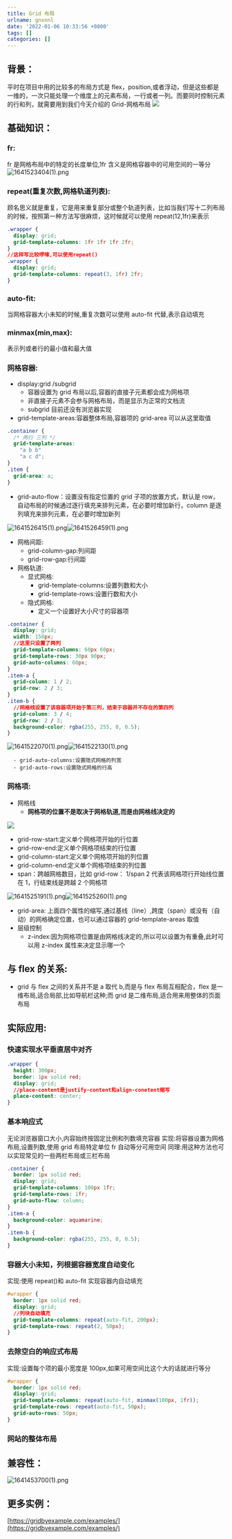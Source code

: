 ```yaml
---
title: Grid 布局
urlname: gnxnnl
date: '2022-01-06 10:33:56 +0800'
tags: []
categories: []
---
```


## 背景：

平时在项目中用的比较多的布局方式是 flex，position,或者浮动，但是这些都是一维的，一次只能处理一个维度上的元素布局，一行或者一列。而要同时控制元素的行和列，就需要用到我们今天介绍的 Grid-网格布局
![](https://cdn.nlark.com/yuque/0/2022/png/115484/1641522310987-91b414d2-7f9e-4e78-be31-88cd3ece3dde.png#clientId=u07d452aa-ccdd-4&crop=0&crop=0&crop=1&crop=1&from=paste&height=293&id=qGmLk&margin=%5Bobject%20Object%5D&originHeight=456&originWidth=764&originalType=url∶=1&rotation=0&showTitle=false&status=done&style=none&taskId=ucc934443-82d5-47ca-8e12-8cc51c4452a&title=&width=491)

## 基础知识：

### fr:

fr 是网格布局中的特定的长度单位,1fr 含义是网格容器中的可用空间的一等分
![1641523404(1).png](https://cdn.nlark.com/yuque/0/2022/png/115484/1641523407503-a7533b62-cff3-41e1-9360-50a66abd10d3.png#clientId=ud3afbf49-d6a8-4&crop=0&crop=0&crop=1&crop=1&from=paste&height=89&id=u4760a4c7&margin=%5Bobject%20Object%5D&name=1641523404%281%29.png&originHeight=177&originWidth=920&originalType=binary∶=1&rotation=0&showTitle=false&size=4414&status=done&style=none&taskId=u478e3827-1ff4-4fa6-a42f-ce511674f59&title=&width=460)

### repeat(重复次数,网格轨道列表):

顾名思义就是重复，它是用来重复部分或整个轨道列表，比如当我们写十二列布局的时候，按照第一种方法写很麻烦，这时候就可以使用 repeat(12,1fr)来表示

```css
.wrapper {
  display: grid;
  grid-template-columns: 1fr 1fr 1fr 2fr;
}
//这样写比较啰嗦,可以使用repeat()
.wrapper {
  display: grid;
  grid-template-columns: repeat(3, 1fr) 2fr;
}
```

### auto-fit:

当网格容器大小未知的时候,重复次数可以使用 auto-fit 代替,表示自动填充

### minmax(min,max):

表示列或者行的最小值和最大值

### 网格容器:

- display:grid /subgrid
  - 容器设置为 grid 布局以后,容器的直接子元素都会成为网格项
  - 非直接子元素不会参与网格布局，而是显示为正常的文档流
  - subgrid 目前还没有浏览器实现
- grid-template-areas:容器整体布局,容器项的 grid-area 可以从这里取值

```css
.container {
  /* 两行 三列 */
  grid-template-areas:
    "a b b"
    "a c d";
}
.item {
  grid-area: a;
}
```

- grid-auto-flow：设置没有指定位置的 grid 子项的放置方式，默认是 row，自动布局的时候通过逐行填充来排列元素，在必要时增加新行，column 是逐列填充来排列元素，在必要时增加新列

![1641526415(1).png](https://cdn.nlark.com/yuque/0/2022/png/115484/1641526418357-13886361-ef1d-4bb4-933c-353a92900610.png#clientId=u8a7fe8a4-613d-4&crop=0&crop=0&crop=1&crop=1&from=paste&height=79&id=u1570493c&margin=%5Bobject%20Object%5D&name=1641526415%281%29.png&originHeight=205&originWidth=891&originalType=binary∶=1&rotation=0&showTitle=true&size=4081&status=done&style=none&taskId=u3eb957df-3591-48d3-8616-5cc5d68c7b2&title=row&width=341.5 "row")![1641526459(1).png](https://cdn.nlark.com/yuque/0/2022/png/115484/1641526463782-2a416491-3086-4665-9267-abd35d138349.png#clientId=u8a7fe8a4-613d-4&crop=0&crop=0&crop=1&crop=1&from=paste&height=60&id=ue06ce0dd&margin=%5Bobject%20Object%5D&name=1641526459%281%29.png&originHeight=181&originWidth=899&originalType=binary∶=1&rotation=0&showTitle=true&size=4175&status=done&style=none&taskId=uad423bd0-33ee-4dfa-b085-c333da3c124&title=column&width=296.5 "column")

- 网格间距:
  - grid-column-gap:列间距
  - grid-row-gap:行间距
- 网格轨道:
  - 显式网格:
    - grid-template-columns:设置列数和大小
    - grid-template-rows:设置行数和大小
  - 隐式网格:
    - 定义一个设置好大小尺寸的容器项

```css
.container {
  display: grid;
  width: 150px;
  //这里只设置了两列
  grid-template-columns: 60px 60px;
  grid-template-rows: 30px 90px;
  grid-auto-columns: 60px;
}
.item-a {
  grid-column: 1 / 2;
  grid-row: 2 / 3;
}
.item-b {
  //网格线设置了该容器项开始于第三列，结束于容器并不存在的第四列
  grid-column: 3 / 4;
  grid-row: 2 / 3;
  background-color: rgba(255, 255, 0, 0.5);
}
```

![1641522070(1).png](https://cdn.nlark.com/yuque/0/2022/png/115484/1641522080339-8e3b1f7f-58ef-40f2-b31e-f03b0df703ba.png#clientId=u07d452aa-ccdd-4&crop=0&crop=0&crop=1&crop=1&from=paste&height=137&id=uefaa4790&margin=%5Bobject%20Object%5D&name=1641522070%281%29.png&originHeight=273&originWidth=416&originalType=binary∶=1&rotation=0&showTitle=true&size=5165&status=done&style=none&taskId=u7dc93334-482f-4d57-8c2d-4d0801029bf&title=%E6%9C%AA%E8%AE%BE%E7%BD%AEgrid-auto-columns&width=208 "未设置grid-auto-columns")![1641522130(1).png](https://cdn.nlark.com/yuque/0/2022/png/115484/1641522134627-28dd54b5-8fd4-4105-9098-e3516dcabc2d.png#clientId=u07d452aa-ccdd-4&crop=0&crop=0&crop=1&crop=1&from=paste&height=124&id=uc6d08697&margin=%5Bobject%20Object%5D&name=1641522130%281%29.png&originHeight=247&originWidth=409&originalType=binary∶=1&rotation=0&showTitle=true&size=2995&status=done&style=none&taskId=ue7851803-960d-4186-ba79-e4f43b96b38&title=%E8%AE%BE%E7%BD%AE%E4%BA%86grid-auto-columns&width=204.5 "设置了grid-auto-columns")

      - grid-auto-columns:设置隐式网格的列宽
      - grid-auto-rows:设置隐式网格的行高

### 网格项:

- 网格线
  - **网格项的位置不是取决于网格轨道,而是由网格线决定的**

![](https://cdn.nlark.com/yuque/0/2022/png/115484/1641522310987-91b414d2-7f9e-4e78-be31-88cd3ece3dde.png#clientId=u07d452aa-ccdd-4&crop=0&crop=0&crop=1&crop=1&from=paste&height=293&id=JzCcN&margin=%5Bobject%20Object%5D&originHeight=456&originWidth=764&originalType=url∶=1&rotation=0&showTitle=false&status=done&style=none&taskId=ucc934443-82d5-47ca-8e12-8cc51c4452a&title=&width=491)

- grid-row-start:定义单个网格项开始的行位置
- grid-row-end:定义单个网格项结束的行位置
- grid-column-start:定义单个网格项开始的列位置
- grid-column-end:定义单个网格项结束的列位置
- span：跨越网格数目，比如 grid-row： 1/span 2 代表该网格项行开始线位置在 1，行结束线是跨越 2 个网格项

![1641525191(1).png](https://cdn.nlark.com/yuque/0/2022/png/115484/1641525196792-052a5661-fe4f-445b-ab52-a36dfdda97e7.png#clientId=u8a7fe8a4-613d-4&crop=0&crop=0&crop=1&crop=1&from=paste&height=117&id=u7fa3f5b8&margin=%5Bobject%20Object%5D&name=1641525191%281%29.png&originHeight=233&originWidth=903&originalType=binary∶=1&rotation=0&showTitle=true&size=6894&status=done&style=none&taskId=u33dacce1-a7bc-41f7-babc-ee27a26e2b5&title=%E6%B2%A1%E6%9C%89%E8%AE%BE%E7%BD%AE%E5%8D%95%E4%B8%AA%E5%AE%B9%E5%99%A8%E9%A1%B9%E7%9A%84%E4%BD%8D%E7%BD%AE&width=451.5 "没有设置单个容器项的位置")![1641525260(1).png](https://cdn.nlark.com/yuque/0/2022/png/115484/1641525263167-9b8712f1-1cd5-41ce-8d48-f82586555975.png#clientId=u8a7fe8a4-613d-4&crop=0&crop=0&crop=1&crop=1&from=paste&height=112&id=ufb743810&margin=%5Bobject%20Object%5D&name=1641525260%281%29.png&originHeight=224&originWidth=872&originalType=binary∶=1&rotation=0&showTitle=true&size=3115&status=done&style=none&taskId=u0b1c1a5f-495d-4db5-9d95-7afcd821a01&title=grid-row%EF%BC%9A%201%2Fspan%202&width=436 "grid-row： 1/span 2")

- grid-area: 上面四个属性的缩写,通过基线（line）,跨度（span）或没有（自动）的网格确定位置，也可以通过容器的 grid-template-areas 取值
- 层级控制
  - z-index:因为网格项位置是由网格线决定的,所以可以设置为有重叠,此时可以用 z-index 属性来决定显示哪一个

## 与 flex 的关系:

- grid 与 flex 之间的关系并不是 a 取代 b,而是与 flex 布局互相配合，flex 是一维布局,适合局部,比如导航栏这种;而 grid 是二维布局,适合用来用整体的页面布局

## 实际应用:

### 快速实现水平垂直居中对齐

```css
.wrapper {
  height: 300px;
  border: 1px solid red;
  display: grid;
  //place-content是justify-content和align-conetent缩写
  place-content: center;
}
```

### 基本响应式

无论浏览器窗口大小,内容始终按固定比例和列数填充容器
实现:将容器设置为网格布局,设置列数,使用 grid 布局特定单位 fr 自动等分可用空间
同理:用这种方法也可以实现常见的一些两栏布局或三栏布局

```css
.container {
  border: 1px solid red;
  display: grid;
  grid-template-columns: 100px 1fr;
  grid-template-rows: 1fr;
  grid-auto-flow: column;
}
.item-a {
  background-color: aquamarine;
}
.item-b {
  background-color: rgba(255, 255, 0, 0.5);
}
```

### 容器大小未知，列根据容器宽度自动变化

实现:使用 repeat()和 auto-fit 实现容器内自动填充

```css
#wrapper {
  border: 1px solid red;
  display: grid;
  //列块自动填充
  grid-template-columns: repeat(auto-fit, 200px);
  grid-template-rows: repeat(2, 50px);
}
```

### 去除空白的响应式布局

实现:设置每个项的最小宽度是 100px,如果可用空间比这个大的话就进行等分

```css
#wrapper {
  border: 1px solid red;
  display: grid;
  grid-template-columns: repeat(auto-fit, minmax(100px, 1fr));
  grid-template-rows: repeat(auto-fit, 50px);
  grid-auto-rows: 50px;
}
```

### 网站的整体布局

## 兼容性：

![1641453700(1).png](https://cdn.nlark.com/yuque/0/2022/png/115484/1641453725555-3b34de49-ff08-4657-9bdb-2470d7b42ac5.png#clientId=u4318384d-347a-4&crop=0&crop=0&crop=1&crop=1&from=paste&height=213&id=uf27c0c98&margin=%5Bobject%20Object%5D&name=1641453700%281%29.png&originHeight=426&originWidth=1538&originalType=binary∶=1&rotation=0&showTitle=false&size=73537&status=done&style=none&taskId=ufd416410-00da-4b62-9502-337f543e514&title=&width=769)

## 更多实例：

[https://gridbyexample.com/examples/](https://gridbyexample.com/examples/)

##
